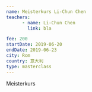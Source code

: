 ```yaml
---
name: Meisterkurs Li-Chun Chen
teachers:
      - name: Li-Chun Chen
        link: bla

fee: 200
startDate: 2019-06-20
endDate: 2019-06-23
city: Rom
country: 意大利
type: masterclass
---
```


Meisterkurs
